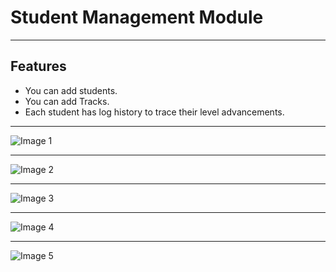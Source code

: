 # Student Management Module
---
## Features
- You can add students.
- You can add Tracks.
- Each student has log history to trace their level advancements.
---
![Image 1](https://github.com/Ebramsobhy/Odoo-Practice/assets/116510911/d112383b-3218-4f54-8a83-f6ce07fedbc8)

---
![Image 2](https://github.com/Ebramsobhy/Odoo-Practice/assets/116510911/83df302f-375a-432f-9789-fc204cce47cc)

---

![Image 3](https://github.com/Ebramsobhy/Odoo-Practice/assets/116510911/22096b96-9605-4d7c-a2a5-e12a6453b6cb)

---
![Image 4](https://github.com/Ebramsobhy/Odoo-Practice/assets/116510911/1f1dea4f-b61e-4ec6-9298-62a94cb22d29)

---
![Image 5](https://github.com/Ebramsobhy/Odoo-Practice/assets/116510911/5bbaa9ab-f31e-451d-bad0-2563639c9b4a)
